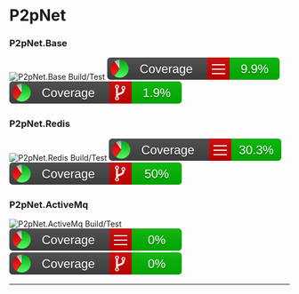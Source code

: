 
# P2pNet

### P2pNet.Base
![ P2pNet.Base Build/Test](https://github.com/Apian-Framework/P2pNet/workflows/P2pNet.Base%20Build\/Test/badge.svg) ![Line Coverage](https://github.com/Apian-Framework/P2pNet/blob/master/.github/badges/P2pNet.Base_linecoverage.svg) ![Branch Coverage](https://github.com/Apian-Framework/P2pNet/blob/master/.github/badges/P2pNet.Base_branchcoverage.svg)

### P2pNet.Redis
![ P2pNet.Redis Build/Test](https://github.com/Apian-Framework/P2pNet/workflows/P2pNet.Redis%20Build\/Test/badge.svg) ![Line Coverage](https://github.com/Apian-Framework/P2pNet/blob/master/.github/badges/P2pNet.Redis_linecoverage.svg) ![Branch Coverage](https://github.com/Apian-Framework/P2pNet/blob/master/.github/badges/P2pNet.Redis_branchcoverage.svg)

### P2pNet.ActiveMq
![ P2pNet.ActiveMq Build/Test](https://github.com/Apian-Framework/P2pNet/workflows/P2pNet.ActiveMq%20Build\/Test/badge.svg) ![Line Coverage](https://github.com/Apian-Framework/P2pNet/blob/master/.github/badges/P2pNet.ActiveMq_linecoverage.svg) ![Branch Coverage](https://github.com/Apian-Framework/P2pNet/blob/master/.github/badges/P2pNet.ActiveMq_branchcoverage.svg)


---
